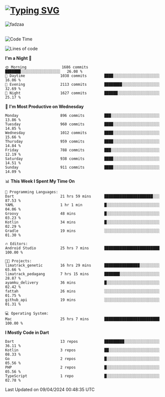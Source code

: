 
<h1 align="left"><a href="https://git.io/typing-svg"><img src="https://readme-typing-svg.demolab.com?font=Fira+Code&pause=1000&color=F7F7F7&random=false&width=600&lines=Hi+%F0%9F%91%8B%2C+I'm+Fattah+Anggit+Al+Dzakwan;Junior+Software+Developer+from+SMK+Raden+Umar+Said" alt="Typing SVG" /></a></h1>


<div align="left" display="flex"> 
  <img src="https://komarev.com/ghpvc/?username=fadzaa&label=Profile%20views&color=0e75b6&style=flat" alt="fadzaa" /> 
</div>

<br/>

<!--START_SECTION:waka-->
![Code Time](http://img.shields.io/badge/Code%20Time-394%20hrs%2029%20mins-blue)

![Lines of code](https://img.shields.io/badge/From%20Hello%20World%20I%27ve%20Written-1.5%20million%20lines%20of%20code-blue)

**I'm a Night 🦉** 

```text
🌞 Morning                1686 commits        ███████░░░░░░░░░░░░░░░░░░   26.08 % 
🌆 Daytime                1038 commits        ████░░░░░░░░░░░░░░░░░░░░░   16.06 % 
🌃 Evening                2113 commits        ████████░░░░░░░░░░░░░░░░░   32.69 % 
🌙 Night                  1627 commits        ██████░░░░░░░░░░░░░░░░░░░   25.17 % 
```
📅 **I'm Most Productive on Wednesday** 

```text
Monday                   896 commits         ███░░░░░░░░░░░░░░░░░░░░░░   13.86 % 
Tuesday                  960 commits         ████░░░░░░░░░░░░░░░░░░░░░   14.85 % 
Wednesday                1012 commits        ████░░░░░░░░░░░░░░░░░░░░░   15.66 % 
Thursday                 959 commits         ████░░░░░░░░░░░░░░░░░░░░░   14.84 % 
Friday                   788 commits         ███░░░░░░░░░░░░░░░░░░░░░░   12.19 % 
Saturday                 938 commits         ████░░░░░░░░░░░░░░░░░░░░░   14.51 % 
Sunday                   911 commits         ████░░░░░░░░░░░░░░░░░░░░░   14.09 % 
```


📊 **This Week I Spent My Time On** 

```text
💬 Programming Languages: 
Dart                     21 hrs 59 mins      ██████████████████████░░░   87.53 % 
YAML                     1 hr 1 min          █░░░░░░░░░░░░░░░░░░░░░░░░   04.06 % 
Groovy                   48 mins             █░░░░░░░░░░░░░░░░░░░░░░░░   03.23 % 
Kotlin                   34 mins             █░░░░░░░░░░░░░░░░░░░░░░░░   02.29 % 
Gradle                   19 mins             ░░░░░░░░░░░░░░░░░░░░░░░░░   01.30 % 

🔥 Editors: 
Android Studio           25 hrs 7 mins       █████████████████████████   100.00 % 

🐱‍💻 Projects: 
limatrack_genetic        16 hrs 29 mins      ████████████████░░░░░░░░░   65.66 % 
limatrack_pedagang       7 hrs 15 mins       ███████░░░░░░░░░░░░░░░░░░   28.87 % 
ayamku_delivery          36 mins             █░░░░░░░░░░░░░░░░░░░░░░░░   02.42 % 
fattah                   26 mins             ░░░░░░░░░░░░░░░░░░░░░░░░░   01.75 % 
github_api               19 mins             ░░░░░░░░░░░░░░░░░░░░░░░░░   01.31 % 

💻 Operating System: 
Mac                      25 hrs 7 mins       █████████████████████████   100.00 % 
```

**I Mostly Code in Dart** 

```text
Dart                     13 repos            █████████░░░░░░░░░░░░░░░░   36.11 % 
Kotlin                   3 repos             ██░░░░░░░░░░░░░░░░░░░░░░░   08.33 % 
Go                       2 repos             █░░░░░░░░░░░░░░░░░░░░░░░░   05.56 % 
PHP                      2 repos             █░░░░░░░░░░░░░░░░░░░░░░░░   05.56 % 
TypeScript               1 repo              █░░░░░░░░░░░░░░░░░░░░░░░░   02.78 % 
```




 Last Updated on 09/04/2024 00:48:35 UTC
<!--END_SECTION:waka-->
